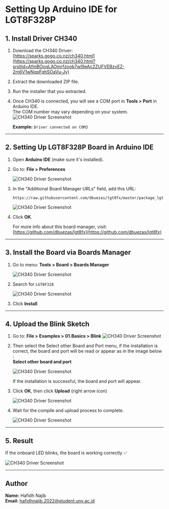 # Setting Up Arduino IDE for LGT8F328P

## 1. Install Driver CH340

1. Download the CH340 Driver:  
   [https://sparks.gogo.co.nz/ch340.html](https://sparks.gogo.co.nz/ch340.html?srsltid=AfmBOoqLAOmrfzoob7wI9eAc2ZUFVEBzvEZ-2m6V1wNqpFqhSOaVu-Jy)

2. Extract the downloaded ZIP file.

3. Run the installer that you extracted.

4. Once CH340 is connected, you will see a COM port in **Tools > Port** in Arduino IDE.  
   The COM number may vary depending on your system.
   ![CH340 Driver Screenshot](img/com-port.png)

   **Example:**
   `Driver connected on COM3`

---

## 2. Setting Up LGT8F328P Board in Arduino IDE

1. Open **Arduino IDE** (make sure it's installed).

2. Go to: **File > Preferences**

   ![CH340 Driver Screenshot](img/preference.png)

3. In the "Additional Board Manager URLs" field, add this URL:
   ```
   https://raw.githubusercontent.com/dbuezas/lgt8fx/master/package_lgt8fx_index.json
   ```
   ![CH340 Driver Screenshot](img/pref.png)
4. Click **OK**.

   For more info about this board manager, visit:  
   [https://github.com/dbuezas/lgt8fx](https://github.com/dbuezas/lgt8fx)

---

## 3. Install the Board via Boards Manager

1. Go to menu: **Tools > Board > Boards Manager**

   ![CH340 Driver Screenshot](img/tools.png)

2. Search for `LGT8F328`

   ![CH340 Driver Screenshot](img/ins.png)

3. Click **Install**

---

## 4. Upload the Blink Sketch

1. Go to:  **File > Examples > 01.Basics > Blink**
   ![CH340 Driver Screenshot](img/basic.png)

2. Then select the Select other Board and Port menu, if the installation is correct, the board and port will be read or appear as in the image below :   
   **Select other board and port**

   ![CH340 Driver Screenshot](img/port.png)

   If the installation is successful, the board and port will appear.

3. Click **OK**, then click **Upload** (right arrow icon)

   ![CH340 Driver Screenshot](img/blink.png)

4. Wait for the compile and upload process to complete.

   ![CH340 Driver Screenshot](img/comp.png)

---

## 5. Result

If the onboard LED blinks, the board is working correctly ✅

   ![CH340 Driver Screenshot](img/result.png)

---

## Author

**Name:** Hafidh Najib  
**Email:** hafidhnajib.2022@student.uny.ac.id
